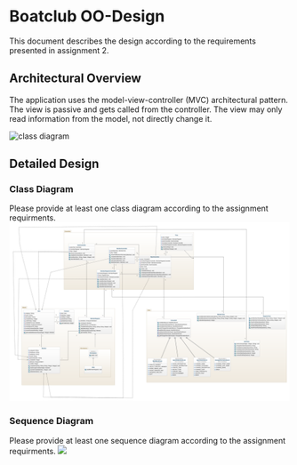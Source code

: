 # Boatclub OO-Design
This document describes the design according to the requirements presented in assignment 2.

## Architectural Overview
The application uses the model-view-controller (MVC) architectural pattern. The view is passive and gets called from the controller. The view may only read information from the model, not directly change it.

![class diagram](img/package_diagram.jpg)

## Detailed Design
### Class Diagram
Please provide at least one class diagram according to the assignment requirments.
![class diagram](img/class_diagram.png)

### Sequence Diagram
Please provide at least one sequence diagram according to the assignment requirments.
[![](https://mermaid.ink/img/pako:eNq1VN9P20AM_lc8S0hFXFGBppR7YJoGiKKBNqbtYcrLLec2pyV35XIR66r-73N-wdYCYoj5JXY-f599sXNLTJwmlFjQTUk2oROjZl7lsQW2984G77KMPFwqY_8I-8fHO3_BlH8nf00zUwTy94CExJMK1OC97U3dR4h1ha-GbqHDqkBCkbrbM-OLcKVy-lRSEYyzr6T7Qf0X2dNcmeyVNT-mztJVWRHXlTcY0Geh_vOmldfIxE6dz9VL-r3kdcrWUtaWYNqNT0CmOo-qjyRgfn-utvBDgs36wcO1ZmTJc7WJ7r1UwhRfrOH_obfZlQCj_01WguUZPOPs9qkCT_artG71m0fL39qCd5lJqKLWjoQLl1oBibKwcCWkpDyP_O1dOsOFrdelzT83jYSASc2qGUx98zhlAlPiHmfVyNu0zlBgTrxYRvONs6ywGENKOcUo2dXK_4gxtivOK-eaZ3iqTXAeZfAlCVRlcJ8XNuniJqe9sVBOVVbw27myKJf4E2UU7R5VNh4cRINxNDwUuEC5N4x2B0fRYDQ-PNgfDYejlcBfzrHAXk3-VvtVhdVv3HW9Hg)](https://mermaid.live/edit#pako:eNq1VN9P20AM_lc8S0hFXFGBppR7YJoGiKKBNqbtYcrLLec2pyV35XIR66r-73N-wdYCYoj5JXY-f599sXNLTJwmlFjQTUk2oROjZl7lsQW2984G77KMPFwqY_8I-8fHO3_BlH8nf00zUwTy94CExJMK1OC97U3dR4h1ha-GbqHDqkBCkbrbM-OLcKVy-lRSEYyzr6T7Qf0X2dNcmeyVNT-mztJVWRHXlTcY0Geh_vOmldfIxE6dz9VL-r3kdcrWUtaWYNqNT0CmOo-qjyRgfn-utvBDgs36wcO1ZmTJc7WJ7r1UwhRfrOH_obfZlQCj_01WguUZPOPs9qkCT_artG71m0fL39qCd5lJqKLWjoQLl1oBibKwcCWkpDyP_O1dOsOFrdelzT83jYSASc2qGUx98zhlAlPiHmfVyNu0zlBgTrxYRvONs6ywGENKOcUo2dXK_4gxtivOK-eaZ3iqTXAeZfAlCVRlcJ8XNuniJqe9sVBOVVbw27myKJf4E2UU7R5VNh4cRINxNDwUuEC5N4x2B0fRYDQ-PNgfDYejlcBfzrHAXk3-VvtVhdVv3HW9Hg)